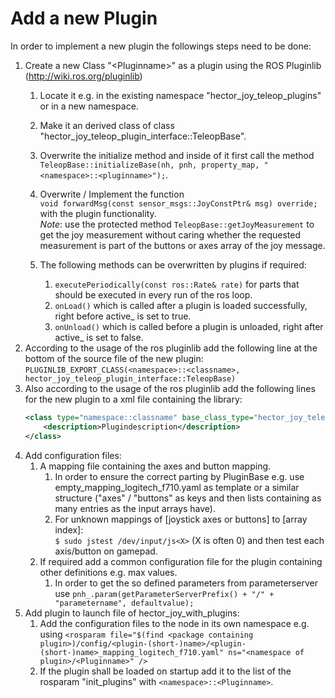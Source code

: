 # Add a new Plugin

In order to implement a new plugin the followings steps need to be done:
1. Create a new Class "\<Pluginname\>" as a plugin using the ROS Pluginlib (http://wiki.ros.org/pluginlib)
    1. Locate it e.g. in the existing namespace "hector_joy_teleop_plugins" or in a new namespace.
    2. Make it an derived class of class "hector_joy_teleop_plugin_interface::TeleopBase".
    3. Overwrite the initialize method and inside of it first call the method 
    `TeleopBase::initializeBase(nh, pnh, property_map, "<namespace>::<pluginname>");`.
    4. Overwrite / Implement the function  
    `void forwardMsg(const sensor_msgs::JoyConstPtr& msg) override;` with the plugin functionality.\
    *Note*: use the protected method `TeleopBase::getJoyMeasurement` to get the joy measurement without caring whether the requested measurement is part of the buttons or axes array of the joy message.
    
    5. The following methods can be overwritten by plugins if required:
        1. `executePeriodically(const ros::Rate& rate)` for parts that should be executed in every run of the ros loop.
        2. `onLoad()` which is called after a plugin is loaded successfully, right before active_ is set to true.
        3. `onUnload()` which is called before a plugin is unloaded, right after active_ is set to false.
2. According to the usage of the ros pluginlib add the following line at the bottom of the source file of the new plugin:
    `PLUGINLIB_EXPORT_CLASS(<namespace>::<classname>, hector_joy_teleop_plugin_interface::TeleopBase)`
3. Also according to the usage of the ros pluginlib add the following lines for the new plugin to a xml file containing the library:
    ```xml
   <class type="namespace::classname" base_class_type="hector_joy_teleop_plugin_interface::TeleopBase">
        <description>Plugindescription</description>  
    </class>
4. Add configuration files:
    1. A mapping file containing the axes and button mapping.
        1. In order to ensure the correct parting by PluginBase e.g. use empty_mapping_logitech_f710.yaml as template or a similar structure ("axes" / "buttons" as keys and then lists containing as many entries as the input arrays have).
        2. For unknown mappings of [joystick axes or buttons] to [array index]:  
        `$ sudo jstest /dev/input/js<X>` (X is often 0) and then test each axis/button on gamepad.
    2. If required add a common configuration file for the plugin containing other definitions e.g. max values.
        1. In order to get the so defined parameters from parameterserver use `pnh_.param(getParameterServerPrefix() + "/" + "parametername", defaultvalue);`
5. Add plugin to launch file of hector_joy_with_plugins:
    1. Add the configuration files to the node in its own namespace e.g. using
    `<rosparam file="$(find <package containing plugin>)/config/<plugin-(short-)name>/<plugin-(short-)name>_mapping_logitech_f710.yaml" ns="<namespace of plugin>/<Pluginname>" />`
    2. If the plugin shall be loaded on startup add it to the list of the rosparam "init_plugins" with `<namespace>::<Pluginname>`.